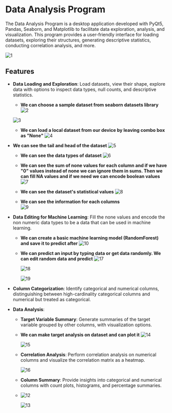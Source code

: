 # Data Analysis Program

The Data Analysis Program is a desktop application developed with PyQt5, Pandas, Seaborn, and Matplotlib to facilitate data exploration, analysis, and visualization. This program provides a user-friendly interface for loading datasets, exploring their structures, generating descriptive statistics, conducting correlation analysis, and more.

  ![1](https://github.com/anlbora/Seaborn-Data-Analysis/assets/100442507/a262f10d-076b-4520-8622-378bd4672830)

## Features

- **Data Loading and Exploration**: Load datasets, view their shape, explore data with options to inspect data types, null counts, and descriptive statistics.

  - **We can choose a sample dataset from seaborn datasets library**
  ![2](https://github.com/anlbora/Seaborn-Data-Analysis/assets/100442507/bb8caf04-adb4-4949-b41d-8250144641d8)

  ![3](https://github.com/anlbora/Seaborn-Data-Analysis/assets/100442507/38f7a15e-bc1f-4f51-8a49-ba917f5d6e3e)
  
  - **We can load a local dataset from our device by leaving combo box as "None"**
  ![4](https://github.com/anlbora/Seaborn-Data-Analysis/assets/100442507/2a91bdd4-8d6f-4a28-9ddb-2698d3af72a3)

- **We can see the tail and head of the dataset**
  ![5](https://github.com/anlbora/Seaborn-Data-Analysis/assets/100442507/c1240d97-2367-4181-887b-419a4da99756)

  - **We can see the data types of dataset**
  ![6](https://github.com/anlbora/Seaborn-Data-Analysis/assets/a100442507/b7b2908c-f5dc-439a-84bb-9da555c51e1c)

  - **We can see the sum of none values for each column and if we have "0" values instead of none we can ignore them in sums. Then we can fill NA values and if we need we can encode boolean values**
  ![7](https://github.com/anlbora/Seaborn-Data-Analysis/assets/100442507/50887ab7-2151-4703-b9e4-a60a3acf1381)

  - **We can see the dataset's statistical values**
  ![8](https://github.com/anlbora/Seaborn-Data-Analysis/assets/100442507/2f050bfc-6673-4bee-8b76-4cb8932d51d1)

  - **We can see the information for each columns**  
  ![9](https://github.com/anlbora/Seaborn-Data-Analysis/assets/100442507/261121f2-bc77-4307-b32f-3d0c681cb5df)

- **Data Editing for Machine Learning**: Fill the none values and encode the non numeric data types to be a data that can be used in machine learning.

    - **We can create a basic machine learning model (RandomForest) and save it to predict after**
    ![10](https://github.com/anlbora/Seaborn-Data-Analysis/assets/100442507/70eec8fc-7f93-4398-baba-1dda8f9e3d14)

  - **We can predict an input by typing data or get data randomly. We can edit random data and predict**
    ![17](https://github.com/anlbora/Seaborn-Data-Analysis/assets/100442507/4ec0ae76-51c5-4814-ab4e-5e71b4d0b82d)
  
    ![18](https://github.com/anlbora/Seaborn-Data-Analysis/assets/100442507/e4faed0c-a3aa-4e23-a71c-cf630c79c9ea)
  
    ![19](https://github.com/anlbora/Seaborn-Data-Analysis/assets/100442507/6c268ad8-a6be-448e-867f-55a2287ee0af)
  
- **Column Categorization**: Identify categorical and numerical columns, distinguishing between high-cardinality categorical columns and numerical but treated as categorical.

- **Data Analysis**: 
  - **Target Variable Summary**: Generate summaries of the target variable grouped by other columns, with visualization options.
 
  - **We can make target analysis on dataset and can plot it**
    ![14](https://github.com/anlbora/Seaborn-Data-Analysis/assets/100442507/ade1e06a-51b1-408b-91b3-bfb71d5e7fd5)
    
    ![15](https://github.com/anlbora/Seaborn-Data-Analysis/assets/100442507/274b7e81-8cc9-4779-b0ab-92e5acb78f01)
    
  - **Correlation Analysis**: Perform correlation analysis on numerical columns and visualize the correlation matrix as a heatmap.
    
    ![16](https://github.com/anlbora/Seaborn-Data-Analysis/assets/100442507/84997c1f-af25-4883-93db-dd39a28d31b9)
    
  - **Column Summary**: Provide insights into categorical and numerical columns with count plots, histograms, and percentage summaries.
  - 
    ![12](https://github.com/anlbora/Seaborn-Data-Analysis/assets/100442507/01d2d012-9dba-43e3-b492-f43579b9b894)
    
    ![13](https://github.com/anlbora/Seaborn-Data-Analysis/assets/100442507/47be63d9-3d85-4bff-8149-2f5842a97a82)









